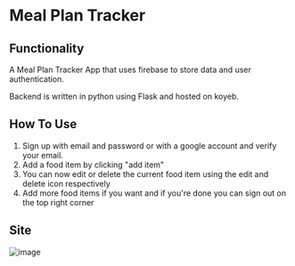 # Meal Plan Tracker

## Functionality
A Meal Plan Tracker App that uses firebase to store data and user authentication.

Backend is written in python using Flask and hosted on koyeb.

## How To Use
1. Sign up with email and password or with a google account and verify your email.
2. Add a food item by clicking "add item"
3. You can now edit or delete the current food item using the edit and delete icon respectively
4. Add more food items if you want and if you're done you can sign out on the top right corner

## Site
![image](https://github.com/user-attachments/assets/3d97dd59-5610-4af4-b5a6-7fdbf859ccb2)
